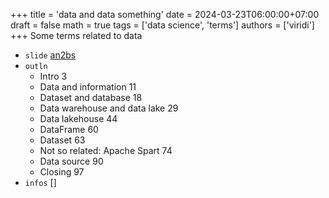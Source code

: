 +++
title = 'data and data something'
date = 2024-03-23T06:00:00+07:00
draft = false
math = true
tags = ['data science', 'terms']
authors = ['viridi']
+++
Some terms related to data <!--more-->

+ `slide` [an2bs](https://osf.io/an2bs)
+ `outln`
  - Intro 3
  - Data and information 11
  - Dataset and database 18
  - Data warehouse and data lake 29
  - Data lakehouse 44
  - DataFrame 60
  - Dataset 63
  - Not so related: Apache Spart 74
  - Data source 90
  - Closing 97
+ `infos` []
